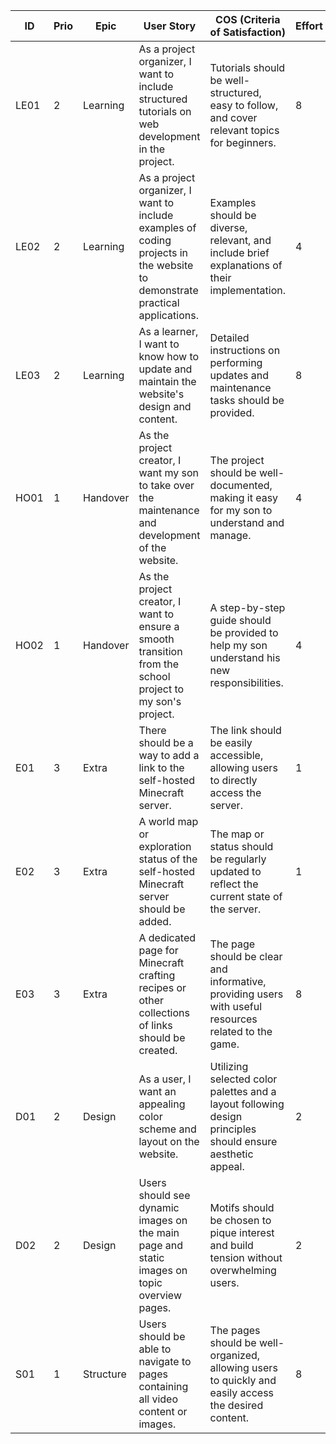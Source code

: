 | ID | Prio | Epic | User Story | COS (Criteria of Satisfaction) | Effort |
| ----- | ----- | ----- | ----- | ----- | ----- |
| LE01 | 2 | Learning | As a project organizer, I want to include structured tutorials on web development in the project. | Tutorials should be well-structured, easy to follow, and cover relevant topics for beginners. | 8 |
| LE02 | 2 | Learning | As a project organizer, I want to include examples of coding projects in the website to demonstrate practical applications. | Examples should be diverse, relevant, and include brief explanations of their implementation. | 4 |
| LE03 | 2 | Learning | As a learner, I want to know how to update and maintain the website's design and content. | Detailed instructions on performing updates and maintenance tasks should be provided. | 8 |
| HO01 | 1 | Handover | As the project creator, I want my son to take over the maintenance and development of the website. | The project should be well-documented, making it easy for my son to understand and manage. | 4 |
| HO02 | 1 | Handover | As the project creator, I want to ensure a smooth transition from the school project to my son's project. | A step-by-step guide should be provided to help my son understand his new responsibilities. | 4 |
| E01 | 3 | Extra | There should be a way to add a link to the self-hosted Minecraft server. | The link should be easily accessible, allowing users to directly access the server. | 1 |
| E02 | 3 | Extra | A world map or exploration status of the self-hosted Minecraft server should be added. | The map or status should be regularly updated to reflect the current state of the server. | 1 |
| E03 | 3 | Extra | A dedicated page for Minecraft crafting recipes or other collections of links should be created. | The page should be clear and informative, providing users with useful resources related to the game. | 8 |
| D01 | 2 | Design | As a user, I want an appealing color scheme and layout on the website. | Utilizing selected color palettes and a layout following design principles should ensure aesthetic appeal.| 2 |
| D02 | 2 | Design | Users should see dynamic images on the main page and static images on topic overview pages. | Motifs should be chosen to pique interest and build tension without overwhelming users. | 2 |
| S01 | 1 | Structure| Users should be able to navigate to pages containing all video content or images. | The pages should be well-organized, allowing users to quickly and easily access the desired content. | 8 |
